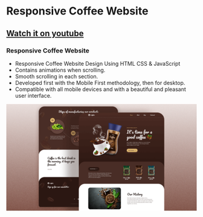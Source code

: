# Responsive Coffee Website
## [Watch it on youtube](https://youtu.be/JFQAUjpyUpk)
### Responsive Coffee Website

- Responsive Coffee Website Design Using HTML CSS & JavaScript
- Contains animations when scrolling.
- Smooth scrolling in each section.
- Developed first with the Mobile First methodology, then for desktop.
- Compatible with all mobile devices and with a beautiful and pleasant user interface.


![preview img](/preview.png)
